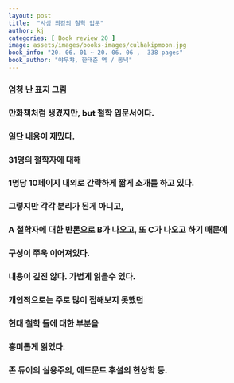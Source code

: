 ```yaml
---
layout: post
title:  "사상 최강의 철학 입문"
author: kj
categories: [ Book review 20 ]
image: assets/images/books-images/culhakipmoon.jpg
book_info: "20. 06. 01 ~ 20. 06. 06 ,  338 pages"
book_author: "야무챠, 한태준 역 / 동녁"
---
```

### 엄청 난 표지 그림

### 만화책처럼 생겼지만, but 철학 입문서이다.

### 일단 내용이 재밌다.

### 31명의 철학자에 대해

### 1명당 10페이지 내외로 간략하게 짧게 소개를 하고 있다.

### 그렇지만 각각 분리가 된게 아니고,

### A 철학자에 대한 반론으로 B가 나오고, 또 C가 나오고 하기 때문에

### 구성이 쭈욱 이어져있다.

### 내용이 깊진 않다. 가볍게 읽을수 있다.

### 개인적으로는 주로 많이 접해보지 못했던

### 현대 철학 들에 대한 부분을

### 흥미롭게 읽었다.

### 존 듀이의 실용주의, 에드문트 후설의 현상학 등.
